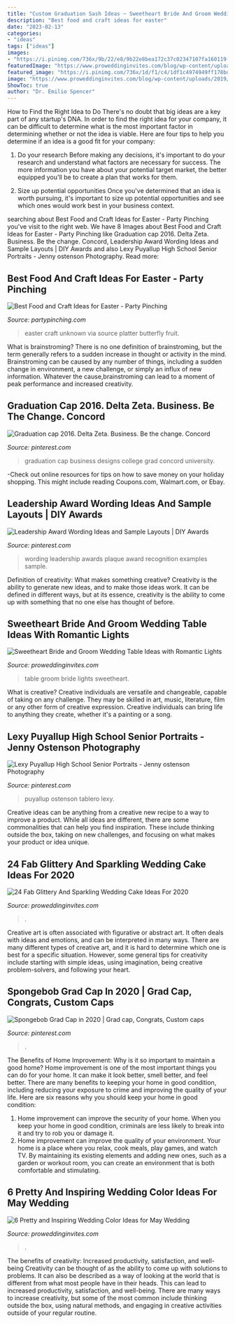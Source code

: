 ```yaml
---
title: "Custom Graduation Sash Ideas ~ Sweetheart Bride And Groom Wedding Table Ideas With Romantic Lights"
description: "Best food and craft ideas for easter"
date: "2023-02-13"
categories:
- "ideas"
tags: ["ideas"]
images:
- "https://i.pinimg.com/736x/9b/22/e8/9b22e8bea172c37c02347107fa160119--recognition-ideas-recognition-awards.jpg"
featuredImage: "https://www.proweddinginvites.com/blog/wp-content/uploads/2019/12/1-126.jpg"
featured_image: "https://i.pinimg.com/736x/1d/f1/c4/1df1c4974949ff178bd500d27ee2e602--graduation-hats-graduation-pictures.jpg"
image: "https://www.proweddinginvites.com/blog/wp-content/uploads/2019/12/1-126.jpg"
ShowToc: true
author: "Dr. Emilio Spencer"
---
```



How to Find the Right Idea to Do
There's no doubt that big ideas are a key part of any startup's DNA. In order to find the right idea for your company, it can be difficult to determine what is the most important factor in determining whether or not the idea is viable. Here are four tips to help you determine if an idea is a good fit for your company:
1. Do your research
 Before making any decisions, it's important to do your research and understand what factors are necessary for success. The more information you have about your potential target market, the better equipped you'll be to create a plan that works for them.

2. Size up potential opportunities
Once you've determined that an idea is worth pursuing, it's important to size up potential opportunities and see which ones would work best in your business context.

	

		
searching about Best Food and Craft Ideas for Easter - Party Pinching you've visit to the right web. We have 8 Images about Best Food and Craft Ideas for Easter - Party Pinching like Graduation cap 2016. Delta Zeta. Business. Be the change. Concord, Leadership Award Wording Ideas and Sample Layouts | DIY Awards and also Lexy Puyallup High School Senior Portraits - Jenny ostenson Photography. Read more:
		
    
## Best Food And Craft Ideas For Easter - Party Pinching

<img loading=lazy src="http://partypinching.com/wp-content/uploads/2017/02/5cce61ea94918db689a80c460d37bf6b.jpg" onerror="this.onerror=null;this.src='https://tse4.mm.bing.net/th?id=OIP.V-8H1HavOilbWkq9u6pVWAHaLG&amp;pid=15.1';" alt="Best Food and Craft Ideas for Easter - Party Pinching">

_Source: partypinching.com_

>easter craft unknown via source platter butterfly fruit. 

	

What is brainstroming?
There is no one definition of brainstroming, but the term generally refers to a sudden increase in thought or activity in the mind. Brainstroming can be caused by any number of things, including a sudden change in environment, a new challenge, or simply an influx of new information. Whatever the cause,brainstroming can lead to a moment of peak performance and increased creativity.

    
## Graduation Cap 2016. Delta Zeta. Business. Be The Change. Concord

<img loading=lazy src="https://i.pinimg.com/736x/1d/f1/c4/1df1c4974949ff178bd500d27ee2e602--graduation-hats-graduation-pictures.jpg" onerror="this.onerror=null;this.src='https://tse3.mm.bing.net/th?id=OIP.z6Xpd64ZOrICpNuml62F3wHaJ3&amp;pid=15.1';" alt="Graduation cap 2016. Delta Zeta. Business. Be the change. Concord">

_Source: pinterest.com_

>graduation cap business designs college grad concord university. 

	

-Check out online resources for tips on how to save money on your holiday shopping. This might include reading Coupons.com, Walmart.com, or Ebay.

    
## Leadership Award Wording Ideas And Sample Layouts | DIY Awards

<img loading=lazy src="https://i.pinimg.com/736x/9b/22/e8/9b22e8bea172c37c02347107fa160119--recognition-ideas-recognition-awards.jpg" onerror="this.onerror=null;this.src='https://tse4.mm.bing.net/th?id=OIP.n_inE0Pn6eBC8u2pfm6mcwHaC8&amp;pid=15.1';" alt="Leadership Award Wording Ideas and Sample Layouts | DIY Awards">

_Source: pinterest.com_

>wording leadership awards plaque award recognition examples sample. 

	

Definition of creativity: What makes something creative?
Creativity is the ability to generate new ideas, and to make those ideas work. It can be defined in different ways, but at its essence, creativity is the ability to come up with something that no one else has thought of before.

    
## Sweetheart Bride And Groom Wedding Table Ideas With Romantic Lights

<img loading=lazy src="https://www.proweddinginvites.com/blog/wp-content/uploads/2019/12/1-126.jpg" onerror="this.onerror=null;this.src='https://tse1.mm.bing.net/th?id=OIP.TtZ9oua_wtOjRflDiy-PwgHaMW&amp;pid=15.1';" alt="Sweetheart Bride and Groom Wedding Table Ideas with Romantic Lights">

_Source: proweddinginvites.com_

>table groom bride lights sweetheart. 

	

What is creative?
Creative individuals are versatile and changeable, capable of taking on any challenge. They may be skilled in art, music, literature, film or any other form of creative expression. Creative individuals can bring life to anything they create, whether it's a painting or a song.

    
## Lexy Puyallup High School Senior Portraits - Jenny Ostenson Photography

<img loading=lazy src="https://i.pinimg.com/736x/f5/d3/b1/f5d3b1e9198daf92f4a34ae7581a43e2.jpg" onerror="this.onerror=null;this.src='https://tse1.mm.bing.net/th?id=OIP.f6ctvbi0XpXC-tK4O9uFjgHaLF&amp;pid=15.1';" alt="Lexy Puyallup High School Senior Portraits - Jenny ostenson Photography">

_Source: pinterest.com_

>puyallup ostenson tablero lexy. 

	

Creative ideas can be anything from a creative new recipe to a way to improve a product. While all ideas are different, there are some commonalities that can help you find inspiration. These include thinking outside the box, taking on new challenges, and focusing on what makes your product or idea unique.

    
## 24 Fab Glittery And Sparkling Wedding Cake Ideas For 2020

<img loading=lazy src="https://www.proweddinginvites.com/blog/wp-content/uploads/2019/12/cover-6.jpg" onerror="this.onerror=null;this.src='https://tse1.mm.bing.net/th?id=OIP.BR6Jb13yZPlpplhTNEjTsgHaMW&amp;pid=15.1';" alt="24 Fab Glittery And Sparkling Wedding Cake Ideas For 2020">

_Source: proweddinginvites.com_

>. 

	

Creative art is often associated with figurative or abstract art. It often deals with ideas and emotions, and can be interpreted in many ways. There are many different types of creative art, and it is hard to determine which one is best for a specific situation. However, some general tips for creativity include starting with simple ideas, using imagination, being creative problem-solvers, and following your heart.

    
## Spongebob Grad Cap In 2020 | Grad Cap, Congrats, Custom Caps

<img loading=lazy src="https://i.pinimg.com/736x/4a/b0/be/4ab0be669c8a23636eabac1952b1219f.jpg" onerror="this.onerror=null;this.src='https://tse1.mm.bing.net/th?id=OIP.5IuZPkBxXXd1uHI1jyIA5QHaJ3&amp;pid=15.1';" alt="Spongebob Grad Cap in 2020 | Grad cap, Congrats, Custom caps">

_Source: pinterest.com_

>. 

	

The Benefits of Home Improvement: Why is it so important to maintain a good home?
Home improvement is one of the most important things you can do for your home. It can make it look better, smell better, and feel better. There are many benefits to keeping your home in good condition, including reducing your exposure to crime and improving the quality of your life. Here are six reasons why you should keep your home in good condition: 
1. Home improvement can improve the security of your home. When you keep your home in good condition, criminals are less likely to break into it and try to rob you or damage it. 
2. Home improvement can improve the quality of your environment. Your home is a place where you relax, cook meals, play games, and watch TV. By maintaining its existing elements and adding new ones, such as a garden or workout room, you can create an environment that is both comfortable and stimulating. 

    
## 6 Pretty And Inspiring Wedding Color Ideas For May Wedding

<img loading=lazy src="https://www.proweddinginvites.com/blog/wp-content/uploads/2020/01/1-198.jpg" onerror="this.onerror=null;this.src='https://tse1.mm.bing.net/th?id=OIP.5R8tBozlS6I9YnZq-YJ0LQHaMW&amp;pid=15.1';" alt="6 Pretty and Inspiring Wedding Color Ideas for May Wedding">

_Source: proweddinginvites.com_

>. 

	

The benefits of creativity: Increased productivity, satisfaction, and well-being
Creativity can be thought of as the ability to come up with solutions to problems. It can also be described as a way of looking at the world that is different from what most people have in their heads. This can lead to increased productivity, satisfaction, and well-being. There are many ways to increase creativity, but some of the most common include thinking outside the box, using natural methods, and engaging in creative activities outside of your regular routine.

